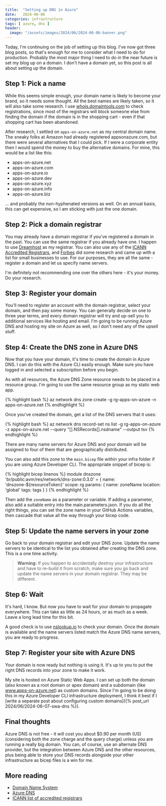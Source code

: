 ```yaml
---
title:  "Setting up DNS in Azure"
date:   2024-06-06
categories: infrastructure
tags: [ azure, dns ]
header:
  image: "/assets/images/2024/06/2024-06-06-banner.png"
---
```


Today, I'm continuing on the job of setting up this blog.  I've now got three blog posts, so that's enough for me to consider what I need to do for production.  Probably the most major thing I need to do in the near future is set my blog up on a domain.  I don't have a domain yet, so this post is all about setting up the domain.

## Step 1: Pick a name

While this seems simple enough, your domain name is likely to become your brand, so it needs some thought. All the best names are likely taken, so it will also take some research.  I use [whois.domaintools.com](https://whois.domaintools.com/) to check registrations, since most of the registrars will block someone else from finding the domain if the domain is in the shopping cart - even if that shopping cart has been abandoned.

After research, I settled on `apps-on-azure.net` as my central domain name.  The sneaky folks at Amazon had already registered appsonazure.com, but there were several alternatives that I could pick.  If I were a corporate entity then I would spend the money to buy the alternative domains.  For mine, this would be a list like this:

* apps-on-azure.net
* apps-on-azure.com
* apps-on-azure.io
* apps-on-azure.dev
* apps-on-azure.xyz
* apps-on-azure.info
* apps-on-azure.biz

... and probably the non-hyphenated versions as well.  On an annual basis, this can get expensive, so I am sticking with just the one domain.

## Step 2: Pick a domain registrar

You may already have a domain registrar if you've registered a domain in the past. You can use the same registrar if you already have one. I happen to use [Dreamhost](https://www.dreamhost.com) as my registrar. You can also use any of the [ICANN Accredited Registrars](https://www.icann.org/en/accredited-registrars), and [Forbes](https://www.forbes.com/advisor/business/software/best-domain-registrar/) did some research and came up with a list for small businesses to use. For our purposes, they are all the same - register a domain and let us specify name servers.  

I'm definitely not recommending one over the others here - it's your money.  Do your research.

## Step 3: Register your domain

You'll need to register an account with the domain registrar, select your domain, and then pay some money.  You can generally decide on one to three year terms, and every domain registrar will try and up-sell you to additional services like hosting and email. I'm going to be running Azure DNS and hosting my site on Azure as well, so I don't need any of the upsell stuff.

## Step 4: Create the DNS zone in Azure DNS

Now that you have your domain, it's time to create the domain in Azure DNS. I can do this with the Azure CLI easily enough.  Make sure you have logged in and selected a subscription before you begin.  

As with all resources, the Azure DNS Zone resource needs to be placed in a resource group.  I'm going to use the same resource group as my static web app.

{% highlight bash %}
az network dns zone create -g rg-apps-on-azure -n apps-on-azure.net
{% endhighlight %}

Once you've created the domain, get a list of the DNS servers that it uses:

{% highlight bash %}
az network dns record-set ns list -g rg-apps-on-azure -z apps-on-azure.net --query "[].NSRecords[].nsdname" --output tsv
{% endhighlight %}

There are many name servers for Azure DNS and your domain will be assigned to four of them that are geographically distributed.  

You can also add this zone to the `main.bicep` file within your infra folder if you are using Azure Developer CLI.  The appropriate snippet of bicep is:

{% highlight bicep linenos %}
module dnszone 'br/public:avm/res/network/dns-zone:0.3.0' = {
  name: 'dnszone-${resourceToken}'
  scope: rg
  params: {
    name: zoneName
    location: 'global'
    tags: tags
  }
}
{% endhighlight %}

Then add the `zoneName` as a parameter or variable.  If adding a parameter, also add a suitable entry into the main.parameters.json.  If you do all the right things, you can set the zone name in your GitHub Actions variables, then cascade that value all the way through your bicep code.

## Step 5: Update the name servers in your zone

Go back to your domain registrar and edit your DNS zone.  Update the name servers to be identical to the list you obtained after creating the DNS zone.  This is a one time activity.

> **Warning:** If you happen to accidentally destroy your infrastructure and have to re-build it from scratch, make sure you go back and update the name servers in your domain registrar.  They may be different.

## Step 6: Wait

It's hard, I know.  But now you have to wait for your domain to propagate everywhere.  This can take as little as 24 hours, or as much as a week.  Leave a long lead time for this bit.

A good check is to use [nslookup.io](https://www.nslookup.io) to check your domain.  Once the domain is available and the name servers listed match the Azure DNS name servers, you are ready to progress.

## Step 7: Register your site with Azure DNS

Your domain is now ready but nothing is using it.  It's up to you to put the right DNS records into your zone to make it work.

My site is hosted on Azure Static Web Apps.  I can set up both the domain (also known as a root domain or apex domain) and a subdomain (like www.apps-on-azure.net) as custom domains.  Since I'm going to be doing this in my Azure Developer CLI infrastructure deployment, I think it best if I [write a separate post about configuring custom domains]({% post_url 2024/06/2024-06-07-swa-dns %}).

## Final thoughts

Azure DNS is not free - it will cost you about $0.90 per month (US) (considering both the zone charge and the query charge) unless you are running a really big domain.  You can, of course, use an alternate DNS provider, but the integration between Azure DNS and the other resources, plus being able to store your DNS records alongside your other infrastructure as bicep files is a win for me.

## More reading

* [Domain Name System](https://en.wikipedia.org/wiki/Domain_Name_System)
* [Azure DNS](https://learn.microsoft.com/azure/dns/dns-overview)
* [ICANN list of accredited registrars](https://www.icann.org/en/accredited-registrars)

